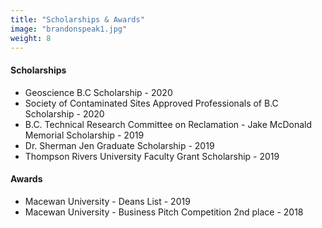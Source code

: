 ```yaml
---
title: "Scholarships & Awards"
image: "brandonspeak1.jpg"
weight: 8
---
```



#### Scholarships
* Geoscience B.C Scholarship - 2020
* Society of Contaminated Sites Approved Professionals of B.C Scholarship - 2020
* B.C. Technical Research Committee on Reclamation - Jake McDonald Memorial Scholarship - 2019
* Dr. Sherman Jen Graduate Scholarship - 2019
* Thompson Rivers University Faculty Grant Scholarship - 2019

#### Awards
* Macewan University - Deans List - 2019
* Macewan University - Business Pitch Competition 2nd place - 2018






